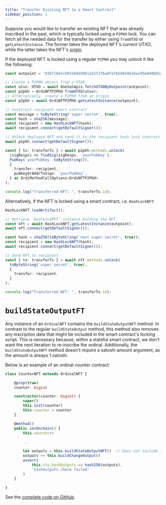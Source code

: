 ```yaml
---
title: "Transfer Existing NFT to a Smart Contract"
sidebar_position: 1
---
```


Suppose you would like to transfer an existing NFT that was already inscribed in the past, which is typically locked using a `P2PKH` lock.
You can fetch all the needed data for the transfer by either using `fromUTXO` or `getLatestInstance`. The former takes the deployed NFT's current UTXO, while the latter takes the NFT's [origin](https://docs.1satordinals.com/readme/terms#origin).

If the deployed NFT is locked using a regular `P2PKH` you may unlock it like the following:

```ts
const outpoint = '036718e5c603169b9981a55f276adfa7b5d024616ac95e048b05a81258ea2388_0';

// Create a P2PKH object from a UTXO
const utxo: UTXO = await OneSatApis.fetchUTXOByOutpoint(outpoint);
const p2pkh = OrdiNFTP2PKH.fromUTXO(utxo);
// Alternatively, create a P2PKH from an origin
const p2pkh = await OrdiNFTP2PKH.getLatestInstance(outpoint);

// Construct recipient smart contract
const message = toByteString('super secret', true);
const hash = sha256(message);
const recipient = new HashLockNFT(hash);
await recipient.connect(getDefaultSigner());

// Unlock deployed NFT and send it to the recipient hash lock contract
await p2pkh.connect(getDefaultSigner());

const { tx: transferTx } = await p2pkh.methods.unlock(
  (sigResps) => findSig(sigResps, `yourPubKey`),
  PubKey(`yourPubKey`.toByteString()),
  {
    transfer: recipient,
    pubKeyOrAddrToSign: `yourPubKey`,
  } as OrdiMethodCallOptions<OrdiNFTP2PKH>
);

console.log("Transferred NFT: ", transferTx.id);
```

Alternatively, if the NFT is locked using a smart contract, i.e. `HashLockNFT`:

```ts
HashLockNFT.loadArtifact();

// Retrieve `HashLockNFT` instance holding the NFT
const nft = await HashLockNFT.getLatestInstance(outpoint);
await nft.connect(getDefaultSigner());

const hash = sha256(toByteString('next super secret', true));
const recipient = new HashLockNFT(hash);
await recipient.connect(getDefaultSigner());

// Send NFT to recipient
const { tx: transferTx } = await nft.methods.unlock(
  toByteString('super secret', true),
  {
    transfer: recipient,
  }
);

console.log("Transferred NFT: ", transferTx.id);
```

# `buildStateOutputFT`

Any instance of an `OrdinalNFT` contains the `buildStateOutputNFT` method. In contrast to the regular `buildStateOutput` method, this method also removes any inscription data that might be included in the smart contract's locking script. This is necessary because, within a stateful smart contract, we don't want the next iteration to re-inscribe the ordinal. Additionally, the `buildStateOutputNFT` method doesn't require a satoshi amount argument, as the amount is always 1 satoshi.

Below is an example of an ordinal counter contract:

```ts
class CounterNFT extends OrdinalNFT {

    @prop(true)
    counter: bigint

    constructor(counter: bigint) {
        super()
        this.init(counter)
        this.counter = counter
    }

    @method()
    public incOnchain() {
        this.counter++
        
        ...

        let outputs = this.buildStateOutputNFT()  // Does not include inscription in the next iteration.
        outputs += this.buildChangeOutput()
        assert(
            this.ctx.hashOutputs == hash256(outputs),
            'hashOutputs check failed'
        )
    }

}
```

See the [complete code on GitHub](https://github.com/sCrypt-Inc/scrypt-ord/blob/master/tests/contracts/counterNFT.ts).
